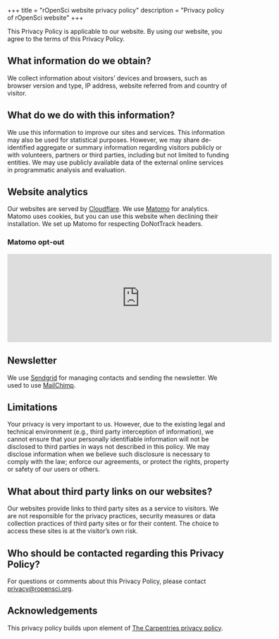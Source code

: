 +++
title = "rOpenSci website privacy policy"
description = "Privacy policy of rOpenSci website"
+++

This Privacy Policy is applicable to our website.
By using our website, you agree to the terms of this Privacy Policy.


## What information do we obtain?

We collect information about visitors’ devices and browsers, such as browser version and type, IP address, website referred from and country of visitor. 

## What do we do with this information?

We use this information to improve our sites and services. 
This information may also be used for statistical purposes.
However, we may share de-identified aggregate or summary information regarding visitors publicly or with volunteers, partners or third parties, including but not limited to funding entities. 
We may use publicly available data of the external online services in programmatic analysis and evaluation.

## Website analytics

Our websites are served by [Cloudflare](https://www.cloudflare.com/privacypolicy/).
We use [Matomo](https://matomo.org/privacy-policy/) for analytics. Matomo uses cookies, but you can use this website when declining their installation. We set up Matomo for respecting DoNotTrack headers.

### Matomo opt-out

<iframe
        style="border: 0; height: 200px; width: 600px;"
        src="https://ropensci.matomo.cloud/index.php?module=CoreAdminHome&action=optOut&language=en&backgroundColor=&fontColor=484f5e&fontSize=18px&fontFamily=proxima-nova%2Csans-serif"
        ></iframe>
        
## Newsletter

We use [Sendgrid](https://www.twilio.com/legal/privacy) for managing contacts and sending the newsletter.
We used to use [MailChimp](https://mailchimp.com/en/gdpr/).

## Limitations

Your privacy is very important to us. 
However, due to the existing legal and technical environment (e.g., third party interception of information), we cannot ensure that your personally identifiable information will not be disclosed to third parties in ways not described in this policy.
We may disclose information when we believe such disclosure is necessary to comply with the law; enforce our agreements, or protect the rights, property or safety of our users or others.

## What about third party links on our websites?

Our websites provide links to third party sites as a service to visitors. 
We are not responsible for the privacy practices, security measures or data collection practices of third party sites or for their content. 
The choice to access these sites is at the visitor’s own risk.

## Who should be contacted regarding this Privacy Policy?

For questions or comments about this Privacy Policy, please contact privacy@ropensci.org.

## Acknowledgements

This privacy policy builds upon element of [The Carpentries privacy policy](https://docs.carpentries.org/topic_folders/policies/privacy.html#section-4-online-spaces).

